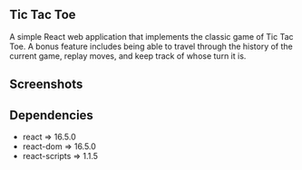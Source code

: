 ## Tic Tac Toe
A simple React web application that implements the classic game of Tic Tac Toe. A bonus feature includes being able to travel through the history of the current game, replay moves, and keep track of whose turn it is.

## Screenshots

## Dependencies
* react => 16.5.0
* react-dom => 16.5.0
* react-scripts => 1.1.5

